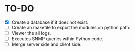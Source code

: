# TO-DO

- [X] Create a database if it does not exist.
- [ ] Create an makefile to export the modules on python path.
- [ ] Viewer the all logs.
- [ ] Executes SNMP queries within Python code.
- [ ] Merge server side and client side.
